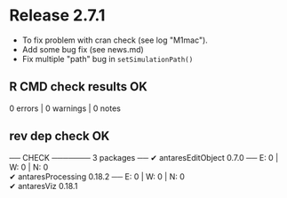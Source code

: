
# Release 2.7.1 

 - To fix problem with cran check (see log "M1mac").  
 - Add some bug fix (see news.md)  
 - Fix multiple "path" bug in `setSimulationPath()`


## R CMD check results OK

0 errors  | 0 warnings | 0 notes 

## rev dep check OK

── CHECK ─────── 3 packages ──
✔ antaresEditObject 0.7.0                ── E: 0     | W: 0     | N: 0                                                                   
✔ antaresProcessing 0.18.2               ── E: 0     | W: 0     | N: 0                                                                   
✔ antaresViz 0.18.1   


